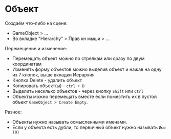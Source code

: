 # Объект

Создаём что-либо на сцене:
* GameObject > ...
* Во вкладке "Hierarchy" > Прав кн мыши > ...

Перемещение и изменение:
* Перемещать объект можно по стрелкам или сразу по двум координатам
* Изменять форму объектов можно выделив объект и нажав на одну из 7 кнопок, выше вкладки Иерархия
* Кнопка Delete - удалить объект
* Копировать объект(ы) - `ctrl + D`
* Выделить несклько объектов - через кнопку `Shift` или `Ctrl` 
* Объекты можно перемещать вместе если поместить их в пустой объект `GameObject > Create Empty`.

Разное:
* Объекты нужно называть осмысленными именами.
* Если у объекта есть дубли, то первичный объект нужно называть `Имя (0)`
